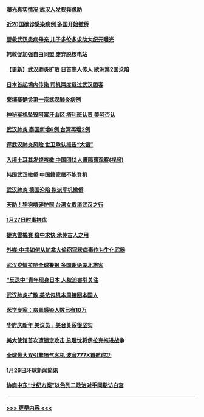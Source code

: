 #### [曝光真实情况 武汉人发视频求助](../pages/prog202/a102763038.md?t=01290255) 
#### [近20国确诊感染病例 多国开始撤侨](../pages/prog202/a102763020.md?t=01290255) 
#### [营救武汉患病母亲 儿子多伦多求助大纪元曝光](../pages/prog202/a102763011.md?t=01290255) 
#### [韩敦促加强自由同盟 废弃脱核电站](../pages/prog202/a102762970.md?t=01290255) 
#### [【更新】武汉肺炎扩散 日首宗人传人 欧洲第2国沦陷](../pages/prog202/a102758911.md?t=01290255) 
#### [日本首起境内传染 司机两度载过武汉团客](../pages/prog202/a102762841.md?t=01290255) 
#### [柬埔寨确诊第一宗武汉肺炎病例](../pages/prog202/a102762839.md?t=01290255) 
#### [神秘军机坠毁阿富汗山区 塔利班认责 美阿否认](../pages/prog202/a102762735.md?t=01290255) 
#### [武汉肺炎 泰国新增6例 台湾再增2例](../pages/prog202/a102762716.md?t=01290255) 
#### [评武汉肺炎风险 世卫承认报告“大错”](../pages/prog202/a102762567.md?t=01290255) 
#### [入境土耳其发烧咳嗽 中国团12人遭隔离观察(视频)](../pages/prog202/a102762590.md?t=01290255) 
#### [韩国武汉撤侨 中国籍家属不能登机](../pages/prog202/a102762555.md?t=01290255) 
#### [武汉肺炎 德国沦陷 拟派军机撤侨](../pages/prog202/a102762523.md?t=01290255) 
#### [天助！狗狗啃碎护照 台湾女取消武汉之行](../pages/prog202/a102762367.md?t=01290255) 
#### [1月27日时事拼盘](../pages/prog202/a102762358.md?t=01290255) 
#### [捷克雪橇赛 稳中求快 承传古人之用](../pages/prog202/a102762328.md?t=01290255) 
#### [外媒:中共如何从加拿大偷窃冠状病毒作为生化武器](../pages/prog202/a102762266.md?t=01290255) 
#### [武汉疫情拉响全球警报 多国谢绝湖北旅客](../pages/prog202/a102762158.md?t=01290255) 
#### [“反送中”青年现身日本 人权迫害引关注](../pages/prog202/a102762167.md?t=01290255) 
#### [武汉肺炎扩散 美法包机本周接回本国人](../pages/prog202/a102762156.md?t=01290255) 
#### [医学专家：病毒感染人数已有10万](../pages/prog202/a102762149.md?t=01290255) 
#### [华府庆新年  美议员﹕美台关系很坚实](../pages/prog202/a102761978.md?t=01290255) 
#### [美大使馆首次遭锁定攻击 总理忧将伊拉克拖进战争](../pages/prog202/a102761727.md?t=01290255) 
#### [全球最大双引擎喷气客机 波音777X首航成功](../pages/prog202/a102761460.md?t=01290255) 
#### [1月26日环球新闻简讯](../pages/prog202/a102761563.md?t=01290255) 
#### [协商中东“世纪方案”以色列二政治对手同期访白宫](../pages/prog202/a102761566.md?t=01290255) 

----
#### [ >>> 更早内容 <<< ](../indexes/prog202-earlier.md)
